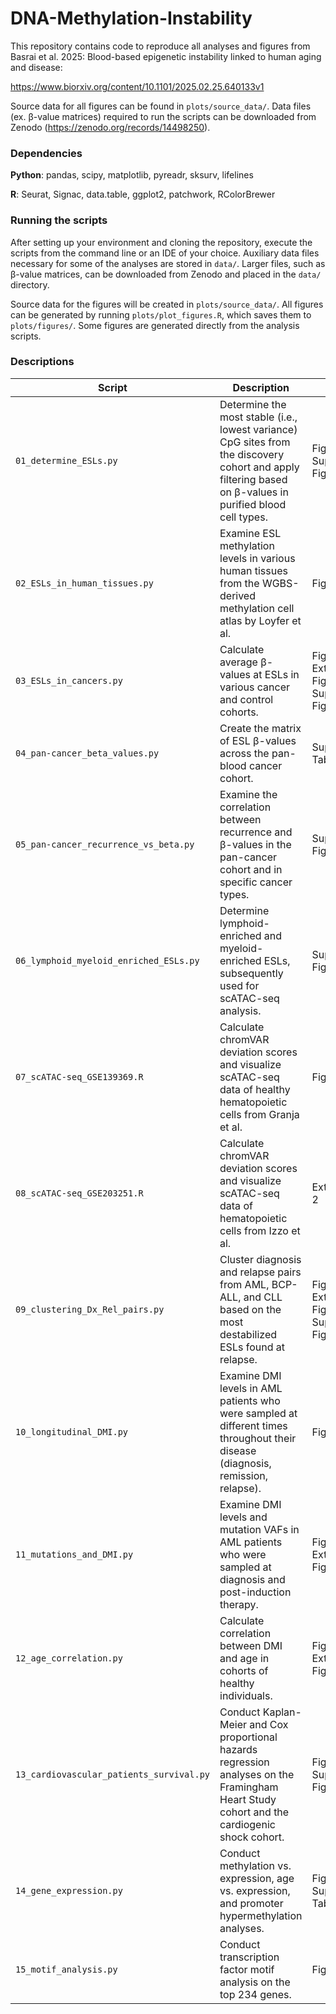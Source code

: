 # DNA-Methylation-Instability
This repository contains code to reproduce all analyses and figures from Basrai et al. 2025: Blood-based epigenetic instability linked to human aging and disease:

https://www.biorxiv.org/content/10.1101/2025.02.25.640133v1

Source data for all figures can be found in `plots/source_data/`. Data files (ex. β-value matrices) required to run the scripts can be downloaded from Zenodo (https://zenodo.org/records/14498250).

### Dependencies
**Python**: pandas, scipy, matplotlib, pyreadr, sksurv, lifelines

**R**: Seurat, Signac, data.table, ggplot2, patchwork, RColorBrewer

### Running the scripts
After setting up your environment and cloning the repository, execute the scripts from the command line or an IDE of your choice. Auxiliary data files necessary for some of the analyses are stored in `data/`. Larger files, such as β-value matrices, can be downloaded from Zenodo and placed in the `data/` directory.

Source data for the figures will be created in `plots/source_data/`. All figures can be generated by running `plots/plot_figures.R`, which saves them to `plots/figures/`. Some figures are generated directly from the analysis scripts.

### Descriptions

| Script      | Description | Context |
| ----------- | ----------- | ------- |
| `01_determine_ESLs.py` | Determine the most stable (i.e., lowest variance) CpG sites from the discovery cohort and apply filtering based on β-values in purified blood cell types. | Fig. 1a,b, Supplementary Fig. 2 |
| `02_ESLs_in_human_tissues.py` | Examine ESL methylation levels in various human tissues from the WGBS-derived methylation cell atlas by Loyfer et al. | Fig. 1c |
| `03_ESLs_in_cancers.py`   | Calculate average β-values at ESLs in various cancer and control cohorts. | Fig. 2, Extended Data Fig. 1, Supplementary Fig. 3 |
| `04_pan-cancer_beta_values.py` | Create the matrix of ESL β-values across the pan-blood cancer cohort. | Supplementary Table 2 |
| `05_pan-cancer_recurrence_vs_beta.py` | Examine the correlation between recurrence and β-values in the pan-cancer cohort and in specific cancer types. | Supplementary Fig. 5 |
| `06_lymphoid_myeloid_enriched_ESLs.py` | Determine lymphoid-enriched and myeloid-enriched ESLs, subsequently used for scATAC-seq analysis. | Supplementary Fig. 4 |
| `07_scATAC-seq_GSE139369.R` | Calculate chromVAR deviation scores and visualize scATAC-seq data of healthy hematopoietic cells from Granja et al. | Fig. 3 |
| `08_scATAC-seq_GSE203251.R` | Calculate chromVAR deviation scores and visualize scATAC-seq data of hematopoietic cells from Izzo et al. | Extended Fig. 2 |
| `09_clustering_Dx_Rel_pairs.py` | Cluster diagnosis and relapse pairs from AML, BCP-ALL, and CLL based on the most destabilized ESLs found at relapse. | Fig. 4a,b,c, Extended Data Fig. 3, Supplementary Fig. 6 |
| `10_longitudinal_DMI.py` | Examine DMI levels in AML patients who were sampled at different times throughout their disease (diagnosis, remission, relapse). | Fig. 4d |
| `11_mutations_and_DMI.py` | Examine DMI levels and mutation VAFs in AML patients who were sampled at diagnosis and post-induction therapy. | Fig. 4e, Extended Data Fig. 4 |
| `12_age_correlation.py` | Calculate correlation between DMI and age in cohorts of healthy individuals. | Fig. 5a, Extended Data Fig. 5 |
| `13_cardiovascular_patients_survival.py` | Conduct Kaplan-Meier and Cox proportional hazards regression analyses on the Framingham Heart Study cohort and the cardiogenic shock cohort. | Fig. 5b-h, Supplementary Fig. 7 |
| `14_gene_expression.py` | Conduct methylation vs. expression, age vs. expression, and promoter hypermethylation analyses. | Fig. 6c,d, Supplementary Table 3 |
| `15_motif_analysis.py` | Conduct transcription factor motif analysis on the top 234 genes. | Fig. 6e |
